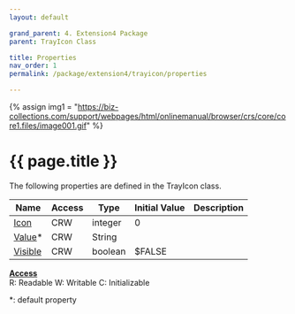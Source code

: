 ```yaml
---
layout: default

grand_parent: 4. Extension4 Package
parent: TrayIcon Class

title: Properties
nav_order: 1
permalink: /package/extension4/trayicon/properties

---
```

{% assign img1 = "https://biz-collections.com/support/webpages/html/onlinemanual/browser/crs/core/core1.files/image001.gif" %}


# {{ page.title }}

The following properties are defined in the TrayIcon class.

|Name       | Access | Type   | Initial Value | Description   |
|----------	|--------|--------|---------------|---------|
|[Icon](/package/extension4/trayicon/properties/icon) | CRW | integer | 0 | |
|[Value](/package/extension4/trayicon/properties/value)* | CRW | String |  | |
|[Visible](/package/extension4/trayicon/properties/visible) | CRW | boolean | $FALSE | |

<u><b>Access</b></u><br>
R: Readable
W: Writable
C: Initializable

*: default property